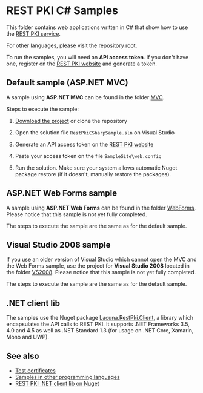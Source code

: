 REST PKI C# Samples
===================

This folder contains web applications written in C# that show how to use the
[REST PKI service](https://pki.rest/).

For other languages, please visit the [repository root](https://github.com/LacunaSoftware/RestPkiSamples).

To run the samples, you will need an **API access token**. If you don't have one, register on the
[REST PKI website](https://pki.rest/) and generate a token.

Default sample (ASP.NET MVC)
----------------------------

A sample using **ASP.NET MVC** can be found in the folder [MVC](MVC/).

Steps to execute the sample:

1. [Download the project](https://github.com/LacunaSoftware/RestPkiSamples/archive/master.zip)
   or clone the repository

2. Open the solution file `RestPkiCSharpSample.sln` on Visual Studio
   
3. Generate an API access token on the [REST PKI website](https://pki.rest/)

4. Paste your access token on the file `SampleSite\web.config`
   
5. Run the solution. Make sure your system allows automatic Nuget package restore (if it doesn't,
   manually restore the packages).

ASP.NET Web Forms sample
------------------------

A sample using **ASP.NET Web Forms** can be found in the folder [WebForms](WebForms/). Please notice that
this sample is not yet fully completed.

The steps to execute the sample are the same as for the default sample.

Visual Studio 2008 sample
-------------------------

If you use an older version of Visual Studio which cannot open the MVC and the Web Forms sample, use the
project for **Visual Studio 2008** located in the folder [VS2008](VS2008/). Please notice that
this sample is not yet fully completed.

The steps to execute the sample are the same as for the default sample.

.NET client lib
---------------

The samples use the Nuget package [Lacuna.RestPki.Client](https://www.nuget.org/packages/Lacuna.RestPki.Client/),
a library which encapsulates the API calls to REST PKI. It supports .NET Frameworks 3.5, 4.0 and 4.5 as well as
.NET Standard 1.3 (for usage on .NET Core, Xamarin, Mono and UWP).

See also
--------

* [Test certificates](../TestCertificates.md)
* [Samples in other programming languages](https://github.com/LacunaSoftware/RestPkiSamples)
* [REST PKI .NET client lib on Nuget](https://www.nuget.org/packages/Lacuna.RestPki.Client)
